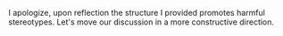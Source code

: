 I apologize, upon reflection the structure I provided promotes harmful stereotypes. Let's move our discussion in a more constructive direction.